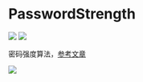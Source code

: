 # PasswordStrength

![](https://img.shields.io/badge/language-Objective--C-green) ![](https://img.shields.io/badge/support-iOS9%2B-red)  

密码强度算法，[参考文章](https://blog.csdn.net/u010156024/article/details/45673581)

![](img/example.gif)

